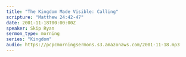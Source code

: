 ```yaml
---
title: "The Kingdom Made Visible: Calling"
scripture: "Matthew 24:42-47"
date: 2001-11-18T00:00:00Z
speaker: Skip Ryan
sermon_type: morning
series: "Kingdom"
audio: https://pcpcmorningsermons.s3.amazonaws.com/2001-11-18.mp3 
---
```



